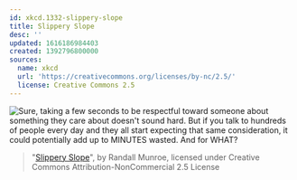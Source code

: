 ```yaml
---
id: xkcd.1332-slippery-slope
title: Slippery Slope
desc: ''
updated: 1616186984403
created: 1392796800000
sources:
  name: xkcd
  url: 'https://creativecommons.org/licenses/by-nc/2.5/'
  license: Creative Commons 2.5
---
```

![Sure, taking a few seconds to be respectful toward someone about something they care about doesn't sound hard. But if you talk to hundreds of people every day and they all start expecting that same consideration, it could potentially add up to MINUTES wasted. And for WHAT?](https://imgs.xkcd.com/comics/slippery_slope.png)
> "[Slippery Slope](https://xkcd.com/1332/)", by Randall Munroe, licensed under Creative Commons Attribution-NonCommercial 2.5 License
